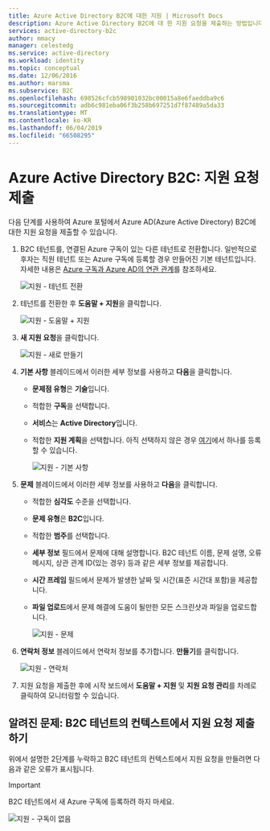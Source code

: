 ```yaml
---
title: Azure Active Directory B2C에 대한 지원 | Microsoft Docs
description: Azure Active Directory B2C에 대 한 지원 요청을 제출하는 방법입니다.
services: active-directory-b2c
author: mmacy
manager: celestedg
ms.service: active-directory
ms.workload: identity
ms.topic: conceptual
ms.date: 12/06/2016
ms.author: marsma
ms.subservice: B2C
ms.openlocfilehash: 698526cfcb598901032bc00015a8e6faeddba9c6
ms.sourcegitcommit: adb6c981eba06f3b258b697251d7f87489a5da33
ms.translationtype: MT
ms.contentlocale: ko-KR
ms.lasthandoff: 06/04/2019
ms.locfileid: "66508295"
---
```

# <a name="azure-active-directory-b2c-file-support-requests"></a>Azure Active Directory B2C: 지원 요청 제출
다음 단계를 사용하여 Azure 포털에서 Azure AD(Azure Active Directory) B2C에 대한 지원 요청을 제출할 수 있습니다.

1. B2C 테넌트를, 연결된 Azure 구독이 있는 다른 테넌트로 전환합니다. 일반적으로 후자는 직원 테넌트 또는 Azure 구독에 등록할 경우 만들어진 기본 테넌트입니다. 자세한 내용은 [Azure 구독과 Azure AD의 연관 관계](../active-directory/fundamentals/active-directory-how-subscriptions-associated-directory.md)를 참조하세요.
   
    ![지원 - 테넌트 전환](./media/active-directory-b2c-support/support-switch-dir.png)

3. 테넌트를 전환한 후 **도움말 + 지원**을 클릭합니다.
   
    ![지원 - 도움말 + 지원](./media/active-directory-b2c-support/support-support.png)
    
4. **새 지원 요청**을 클릭합니다.
   
    ![지원 - 새로 만들기](./media/active-directory-b2c-support/support-new.png)
5. **기본 사항** 블레이드에서 이러한 세부 정보를 사용하고 **다음**을 클릭합니다.
   
   * **문제점 유형**은 **기술**입니다.
   * 적합한 **구독**을 선택합니다.
   * **서비스**는 **Active Directory**입니다.
   * 적합한 **지원 계획**을 선택합니다. 아직 선택하지 않은 경우 [여기](https://azure.microsoft.com/support/plans/)에서 하나를 등록할 수 있습니다.
     
     ![지원 - 기본 사항](./media/active-directory-b2c-support/support-basics.png)
6. **문제** 블레이드에서 이러한 세부 정보를 사용하고 **다음**을 클릭합니다.
   
   * 적합한 **심각도** 수준을 선택합니다.
   * **문제 유형**은 **B2C**입니다.
   * 적합한 **범주**를 선택합니다.
   * **세부 정보** 필드에서 문제에 대해 설명합니다. B2C 테넌트 이름, 문제 설명, 오류 메시지, 상관 관계 ID(있는 경우) 등과 같은 세부 정보를 제공합니다.
   * **시간 프레임** 필드에서 문제가 발생한 날짜 및 시간(표준 시간대 포함)을 제공합니다.
   * **파일 업로드**에서 문제 해결에 도움이 될만한 모든 스크린샷과 파일을 업로드합니다.
     
     ![지원 - 문제](./media/active-directory-b2c-support/support-problem.png)
7. **연락처 정보** 블레이드에서 연락처 정보를 추가합니다. **만들기**를 클릭합니다.
   
    ![지원 - 연락처](./media/active-directory-b2c-support/support-contact.png)
8. 지원 요청을 제출한 후에 시작 보드에서 **도움말 + 지원** 및 **지원 요청 관리**를 차례로 클릭하여 모니터링할 수 있습니다.

## <a name="known-issue-filing-a-support-request-in-the-context-of-a-b2c-tenant"></a>알려진 문제: B2C 테넌트의 컨텍스트에서 지원 요청 제출하기
위에서 설명한 2단계를 누락하고 B2C 테넌트의 컨텍스트에서 지원 요청을 만들려면 다음과 같은 오류가 표시됩니다.

> [!IMPORTANT]
> B2C 테넌트에서 새 Azure 구독에 등록하려 하지 마세요.  
> 
> 

![지원 - 구독이 없음](./media/active-directory-b2c-support/support-no-sub.png)

